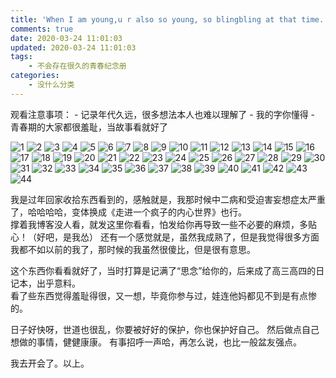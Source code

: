 ```yaml
---
title: 'When I am young,u r also so young, so blingbling at that time.'
comments: true
date: 2020-03-24 11:01:03
updated: 2020-03-24 11:01:03
tags:
    - 不会存在很久的青春纪念册
categories:
    - 没什么分类
---
```


观看注意事项：
    - 记录年代久远，很多想法本人也难以理解了
    - 我的字你懂得
    - 青春期的大家都很羞耻，当故事看就好了
    
    
![1](./whenweareyoung_1.jpg)
![2](./whenweareyoung_2.jpg)
![3](./whenweareyoung_3.jpg)
![4](./whenweareyoung_4.jpg)
![5](./whenweareyoung_5.jpg)
![6](./whenweareyoung_6.jpg)
![7](./whenweareyoung_7.jpg)
![8](./whenweareyoung_8.jpg)
![9](./whenweareyoung_9.jpg)
![10](./whenweareyoung_10.jpg)
![11](./whenweareyoung_11.jpg)
![12](./whenweareyoung_12.jpg)
![13](./whenweareyoung_13.jpg)
![14](./whenweareyoung_14.jpg)
![15](./whenweareyoung_15.jpg)
![16](./whenweareyoung_16.jpg)
![17](./whenweareyoung_17.jpg)
![18](./whenweareyoung_18.jpg)
![19](./whenweareyoung_19.jpg)
![20](./whenweareyoung_20.jpg)
![21](./whenweareyoung_21.jpg)
![22](./whenweareyoung_22.jpg)
![23](./whenweareyoung_23.jpg)
![24](./whenweareyoung_24.jpg)
![25](./whenweareyoung_25.jpg)
![26](./whenweareyoung_26.jpg)
![27](./whenweareyoung_27.jpg)
![28](./whenweareyoung_28.jpg)
![29](./whenweareyoung_29.jpg)
![30](./whenweareyoung_30.jpg)
![31](./whenweareyoung_31.jpg)
![32](./whenweareyoung_32.jpg)
![33](./whenweareyoung_33.jpg)
![34](./whenweareyoung_34.jpg)
![35](./whenweareyoung_35.jpg)
![36](./whenweareyoung_36.jpg)
![37](./whenweareyoung_37.jpg)
![38](./whenweareyoung_38.jpg)
![39](./whenweareyoung_39.jpg)
![40](./whenweareyoung_40.jpg)
![41](./whenweareyoung_41.jpg)
![42](./whenweareyoung_42.jpg)
![43](./whenweareyoung_43.jpg)
![44](./whenweareyoung_44.jpg)

我是过年回家收拾东西看到的，感触就是，我那时候中二病和受迫害妄想症太严重了，哈哈哈哈，变体换成《走进一个疯子的内心世界》也行。  
撑着我博客没人看，就发这里你看看，怕发给你再导致一些不必要的麻烦，多贴心！（好吧，是我怂）
还有一个感觉就是，虽然我成熟了，但是我觉得很多方面我都不如以前的我了，那时候的我虽然很傻比，但是很有意思。  
  
  
这个东西你看看就好了，当时打算是记满了“思念”给你的，后来成了高三高四的日记本，出乎意料。  
看了些东西觉得羞耻得很，又一想，毕竟你参与过，娃连他妈都见不到是有点惨的。    
    

日子好快呀，世道也很乱，你要被好好的保护，你也保护好自己。
然后做点自己想做的事情，健健康康。
有事招呼一声哈，再怎么说，也比一般盆友强点。
  
  
我去开会了。以上。
